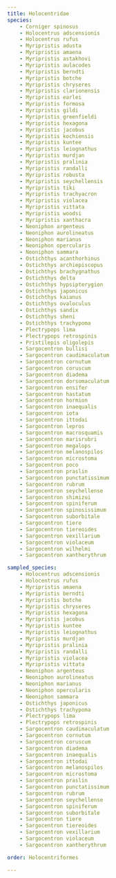 ```yaml
---
title: Holocentridae
species:
    - Corniger spinosus
    - Holocentrus adscensionis
    - Holocentrus rufus
    - Myripristis adusta
    - Myripristis amaena
    - Myripristis astakhovi
    - Myripristis aulacodes
    - Myripristis berndti
    - Myripristis botche
    - Myripristis chryseres
    - Myripristis clarionensis
    - Myripristis earlei
    - Myripristis formosa
    - Myripristis gildi
    - Myripristis greenfieldi
    - Myripristis hexagona
    - Myripristis jacobus
    - Myripristis kochiensis
    - Myripristis kuntee
    - Myripristis leiognathus
    - Myripristis murdjan
    - Myripristis pralinia
    - Myripristis randalli
    - Myripristis robusta
    - Myripristis seychellensis
    - Myripristis tiki
    - Myripristis trachyacron
    - Myripristis violacea
    - Myripristis vittata
    - Myripristis woodsi
    - Myripristis xanthacra
    - Neoniphon argenteus
    - Neoniphon aurolineatus
    - Neoniphon marianus
    - Neoniphon opercularis
    - Neoniphon sammara
    - Ostichthys acanthorhinus
    - Ostichthys archiepiscopus
    - Ostichthys brachygnathus
    - Ostichthys delta
    - Ostichthys hypsipterygion
    - Ostichthys japonicus
    - Ostichthys kaianus
    - Ostichthys ovaloculus
    - Ostichthys sandix
    - Ostichthys sheni
    - Ostichthys trachypoma
    - Plectrypops lima
    - Plectrypops retrospinis
    - Pristilepis oligolepis
    - Sargocentron bullisi
    - Sargocentron caudimaculatum
    - Sargocentron cornutum
    - Sargocentron coruscum
    - Sargocentron diadema
    - Sargocentron dorsomaculatum
    - Sargocentron ensifer
    - Sargocentron hastatum
    - Sargocentron hormion
    - Sargocentron inaequalis
    - Sargocentron iota
    - Sargocentron ittodai
    - Sargocentron lepros
    - Sargocentron macrosquamis
    - Sargocentron marisrubri
    - Sargocentron megalops
    - Sargocentron melanospilos
    - Sargocentron microstoma
    - Sargocentron poco
    - Sargocentron praslin
    - Sargocentron punctatissimum
    - Sargocentron rubrum
    - Sargocentron seychellense
    - Sargocentron shimizui
    - Sargocentron spiniferum
    - Sargocentron spinosissimum
    - Sargocentron suborbitale
    - Sargocentron tiere
    - Sargocentron tiereoides
    - Sargocentron vexillarium
    - Sargocentron violaceum
    - Sargocentron wilhelmi
    - Sargocentron xantherythrum

sampled_species:
    - Holocentrus adscensionis
    - Holocentrus rufus
    - Myripristis amaena
    - Myripristis berndti
    - Myripristis botche
    - Myripristis chryseres
    - Myripristis hexagona
    - Myripristis jacobus
    - Myripristis kuntee
    - Myripristis leiognathus
    - Myripristis murdjan
    - Myripristis pralinia
    - Myripristis randalli
    - Myripristis violacea
    - Myripristis vittata
    - Neoniphon argenteus
    - Neoniphon aurolineatus
    - Neoniphon marianus
    - Neoniphon opercularis
    - Neoniphon sammara
    - Ostichthys japonicus
    - Ostichthys trachypoma
    - Plectrypops lima
    - Plectrypops retrospinis
    - Sargocentron caudimaculatum
    - Sargocentron cornutum
    - Sargocentron coruscum
    - Sargocentron diadema
    - Sargocentron inaequalis
    - Sargocentron ittodai
    - Sargocentron melanospilos
    - Sargocentron microstoma
    - Sargocentron praslin
    - Sargocentron punctatissimum
    - Sargocentron rubrum
    - Sargocentron seychellense
    - Sargocentron spiniferum
    - Sargocentron suborbitale
    - Sargocentron tiere
    - Sargocentron tiereoides
    - Sargocentron vexillarium
    - Sargocentron violaceum
    - Sargocentron xantherythrum

order: Holocentriformes

---
```

